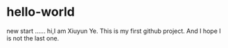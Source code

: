 # hello-world
new start
......
hi,I am Xiuyun Ye.
This is my first github project.
And I hope I is not the last one.
